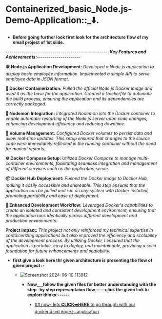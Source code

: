 # Containerized_basic_Node.js-Demo-Application::_⬇️.


- **Before going further look first look for the architecture flow of my small project of 1st slide.**


-----------------------------------------------------***Key Features and Achievements:***----------------------

**🛠️ Node.js Application Development:**
*Developed a Node.js application to display basic employee information.*
*Implemented a simple API to serve employee data in JSON format.*


**🐳 Docker Containerization:**
*Pulled the official Node.js Docker image and used it as the base for the application.*
*Created a Dockerfile to automate the build process, ensuring the application and its dependencies are correctly packaged.*


**🔄 Nodemon Integration:**
*Integrated Nodemon into the Docker container to enable automatic restarting of the Node.js server upon code changes, enhancing development efficiency and reducing downtime.*


**💾 Volume Management:**
*Configured Docker volumes to persist data and allow real-time updates. This setup ensured that changes to the source code were immediately reflected in the running container without the need for manual restarts.*


**⚙️ Docker Compose Setup:**
*Utilized Docker Compose to manage multi-container environments, facilitating seamless integration and management of different services such as the application server.*


**📦 Docker Hub Deployment:**
*Pushed the Docker image to Docker Hub, making it easily accessible and shareable. This step ensures that the application can be pulled and run on any system with Docker installed, promoting portability and ease of deployment.*


**🔧 Enhanced Development Workflow:**
*Leveraged Docker's capabilities to create an isolated and consistent development environment, ensuring that the application runs identically across different development and production environments.*


**Project Impact:**
*This project not only reinforced my technical expertise in containerizing applications but also improved the efficiency and scalability of the development process. By utilizing Docker, I ensured that the application is portable, easy to deploy, and maintainable, providing a solid foundation for future enhancements and scalability.*


- **first give a look here thr given architecture is presenting the flow of given project :-**

   - ![Screenshot 2024-06-10 113912](https://github.com/cipherhubhh/prb/assets/169588964/a5024e22-37bf-4a5a-ac05-52fc831139b1)

    
     - **Now___follow the given files for better understanding with the step -by step 
        representaion flow-----click the given link to explorr thinks:------**

       -  [## now- lets **CLICK➡️HERE** to go through with our dockeridsed node.js application ](https://github.com/Rjesh2006/-Containerized_basic_Node.js-Demo-Application/blob/main/basic_npdejs_project.md)


  


